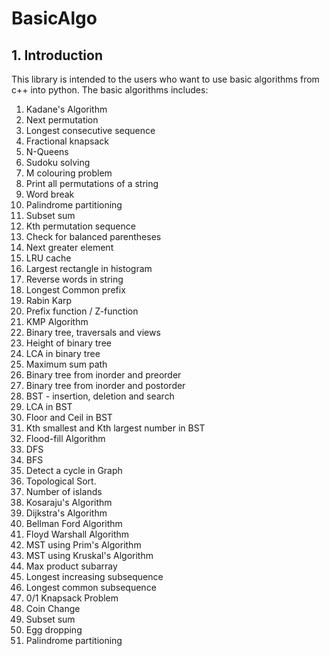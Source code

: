 # BasicAlgo

## 1. Introduction

This library is intended to the users who want to use basic algorithms from c++ into python. The basic algorithms includes:
1. Kadane's Algorithm
2. Next permutation
3. Longest consecutive sequence
4. Fractional knapsack
5. N-Queens
6. Sudoku solving
7. M colouring problem
8. Print all permutations of a string
9. Word break
10. Palindrome partitioning
11. Subset sum
12. Kth permutation sequence
13. Check for balanced parentheses
14. Next greater element
15. LRU cache
16. Largest rectangle in histogram
17. Reverse words in string
18. Longest Common prefix
19. Rabin Karp
20. Prefix function / Z-function
21. KMP Algorithm
22. Binary tree, traversals and views
23. Height of binary tree
24. LCA in binary tree
25. Maximum sum path
26. Binary tree from inorder and preorder
27. Binary tree from inorder and postorder
28. BST - insertion, deletion and search
29. LCA in BST
30. Floor and Ceil in BST
31. Kth smallest and Kth largest number in BST
32. Flood-fill Algorithm
33. DFS
34. BFS
35. Detect a cycle in Graph
36. Topological Sort.
37. Number of islands
38. Kosaraju's Algorithm
39. Dijkstra's Algorithm
40. Bellman Ford Algorithm
41. Floyd Warshall Algorithm
42. MST using Prim's Algorithm
43. MST using Kruskal's Algorithm
44. Max product subarray
45. Longest increasing subsequence
46. Longest common subsequence
47. 0/1 Knapsack Problem
48. Coin Change
49. Subset sum
50. Egg dropping
51. Palindrome partitioning
